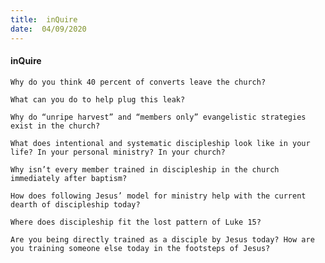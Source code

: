 ```yaml
---
title:  inQuire
date:  04/09/2020
---
```


#### inQuire

`Why do you think 40 percent of converts leave the church?`

`What can you do to help plug this leak?`

`Why do “unripe harvest” and “members only” evangelistic strategies exist in the church?`

`What does intentional and systematic discipleship look like in your life? In your personal ministry? In your church?`

`Why isn’t every member trained in discipleship in the church immediately after baptism?`

`How does following Jesus’ model for ministry help with the current dearth of discipleship today?`

`Where does discipleship fit the lost pattern of Luke 15?`

`Are you being directly trained as a disciple by Jesus today? How are you training someone else today in the footsteps of Jesus?`